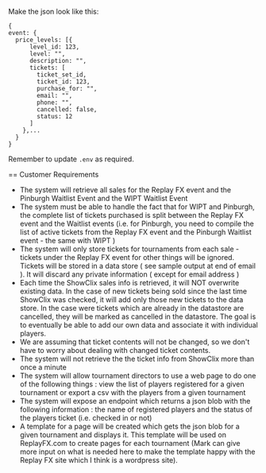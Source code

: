 Make the json look like this:

```
{
event: {
  price_levels: [{
      level_id: 123,
      level: "",
      description: "",
      tickets: [
        ticket_set_id,
        ticket_id: 123,
        purchase_for: "",
        email: "",
        phone: "",
        cancelled: false,
        status: 12
      ]
    },...
  }
}
```

Remember to update `.env` as required.

== Customer Requirements

* The system will retrieve all sales for the Replay FX event and the Pinburgh Waitlist Event and the WIPT Waitlist Event
* The system must be able to handle the fact that for WIPT and Pinburgh, the complete list of tickets purchased is split between the Replay FX event and the Waitlist events (i.e. for Pinburgh, you need to compile the list of active tickets from the Replay FX event and the Pinburgh Waitlist event - the same with WIPT )   
* The system will only store tickets for tournaments from each sale - tickets under the Replay FX event for other things will be ignored.  Tickets will be stored in a data store ( see sample output at end of email ).  It will discard any private information ( except for email address )
* Each time the ShowClix sales info is retrieved, it will NOT overwrite existing data.  In the case of new tickets being sold since the last time ShowClix was checked, it will add only those new tickets to the data store.  In the case were tickets which are already in the datastore are cancelled, they will be marked as cancelled in the datastore.  The goal is to eventually be able to add our own data and associate it with individual players.  
* We are assuming that ticket contents will not be changed, so we don't have to worry about dealing with changed ticket contents. 
* The system will not retrieve the the ticket info from ShowClix more than once a minute
* The system will allow tournament directors to use a web page to do one of the following things : view the list of players registered for a given tournament or export a csv with the players from a given tournament
* The system will expose an endpoint which returns a json blob with the following information : the name of registered players and the status of the players ticket (i.e. checked in or not)
* A template for a page will be created which gets the json blob for a given tournament and displays it.  This template will be used on ReplayFX.com to create pages for each tournament (Mark can give more input on what is needed here to make the template happy with the Replay FX site which I think is a wordpress site).
